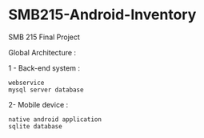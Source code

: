 SMB215-Android-Inventory
========================

SMB 215 Final Project

Global Architecture :

1 - Back-end system :
   
    webservice 
    mysql server database

2-  Mobile device :
    
    native android application  
    sqlite database

